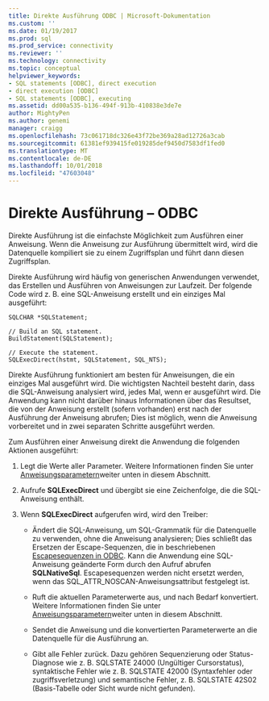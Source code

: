 ```yaml
---
title: Direkte Ausführung ODBC | Microsoft-Dokumentation
ms.custom: ''
ms.date: 01/19/2017
ms.prod: sql
ms.prod_service: connectivity
ms.reviewer: ''
ms.technology: connectivity
ms.topic: conceptual
helpviewer_keywords:
- SQL statements [ODBC], direct execution
- direct execution [ODBC]
- SQL statements [ODBC], executing
ms.assetid: dd00a535-b136-494f-913b-410838e3de7e
author: MightyPen
ms.author: genemi
manager: craigg
ms.openlocfilehash: 73c061718dc326e43f72be369a28ad12726a3cab
ms.sourcegitcommit: 61381ef939415fe019285def9450d7583df1fed0
ms.translationtype: MT
ms.contentlocale: de-DE
ms.lasthandoff: 10/01/2018
ms.locfileid: "47603048"
---
```

# <a name="direct-execution-odbc"></a>Direkte Ausführung – ODBC
Direkte Ausführung ist die einfachste Möglichkeit zum Ausführen einer Anweisung. Wenn die Anweisung zur Ausführung übermittelt wird, wird die Datenquelle kompiliert sie zu einem Zugriffsplan und führt dann diesen Zugriffsplan.  
  
 Direkte Ausführung wird häufig von generischen Anwendungen verwendet, das Erstellen und Ausführen von Anweisungen zur Laufzeit. Der folgende Code wird z. B. eine SQL-Anweisung erstellt und ein einziges Mal ausgeführt:  
  
```  
SQLCHAR *SQLStatement;  
  
// Build an SQL statement.  
BuildStatement(SQLStatement);  
  
// Execute the statement.  
SQLExecDirect(hstmt, SQLStatement, SQL_NTS);  
```  
  
 Direkte Ausführung funktioniert am besten für Anweisungen, die ein einziges Mal ausgeführt wird. Die wichtigsten Nachteil besteht darin, dass die SQL-Anweisung analysiert wird, jedes Mal, wenn er ausgeführt wird. Die Anwendung kann nicht darüber hinaus Informationen über das Resultset, die von der Anweisung erstellt (sofern vorhanden) erst nach der Ausführung der Anweisung abrufen; Dies ist möglich, wenn die Anweisung vorbereitet und in zwei separaten Schritte ausgeführt werden.  
  
 Zum Ausführen einer Anweisung direkt die Anwendung die folgenden Aktionen ausgeführt:  
  
1.  Legt die Werte aller Parameter. Weitere Informationen finden Sie unter [Anweisungsparametern](../../../odbc/reference/develop-app/statement-parameters.md)weiter unten in diesem Abschnitt.  
  
2.  Aufrufe **SQLExecDirect** und übergibt sie eine Zeichenfolge, die die SQL-Anweisung enthält.  
  
3.  Wenn **SQLExecDirect** aufgerufen wird, wird den Treiber:  
  
    -   Ändert die SQL-Anweisung, um SQL-Grammatik für die Datenquelle zu verwenden, ohne die Anweisung analysieren; Dies schließt das Ersetzen der Escape-Sequenzen, die in beschriebenen [Escapesequenzen in ODBC](../../../odbc/reference/develop-app/escape-sequences-in-odbc.md). Kann die Anwendung eine SQL-Anweisung geänderte Form durch den Aufruf abrufen **SQLNativeSql**. Escapesequenzen werden nicht ersetzt werden, wenn das SQL_ATTR_NOSCAN-Anweisungsattribut festgelegt ist.  
  
    -   Ruft die aktuellen Parameterwerte aus, und nach Bedarf konvertiert. Weitere Informationen finden Sie unter [Anweisungsparametern](../../../odbc/reference/develop-app/statement-parameters.md)weiter unten in diesem Abschnitt.  
  
    -   Sendet die Anweisung und die konvertierten Parameterwerte an die Datenquelle für die Ausführung an.  
  
    -   Gibt alle Fehler zurück. Dazu gehören Sequenzierung oder Status-Diagnose wie z. B. SQLSTATE 24000 (Ungültiger Cursorstatus), syntaktische Fehler wie z. B. SQLSTATE 42000 (Syntaxfehler oder zugriffsverletzung) und semantische Fehler, z. B. SQLSTATE 42S02 (Basis-Tabelle oder Sicht wurde nicht gefunden).
